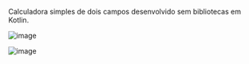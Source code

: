 Calculadora simples de dois campos desenvolvido sem bibliotecas em Kotlin.

![image](https://user-images.githubusercontent.com/69170713/110396392-b9539880-804e-11eb-8a77-b010d6d3e2ae.png)

![image](https://user-images.githubusercontent.com/69170713/110396429-c7a1b480-804e-11eb-9be9-90b15ac0c39a.png)
